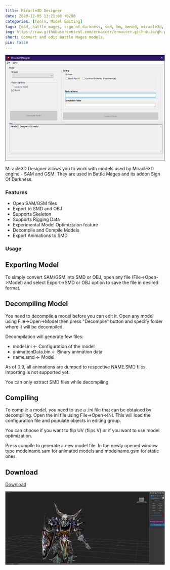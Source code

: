 ```yaml
---
title: Miracle3D Designer
date: 2020-12-05 13:21:00 +0200
categories: [Tools, Model Editing]
tags: [m3d, battle_mages, sign_of_darkness, sod, bm, bmsod, miracle3d, sam, gsm]  
img: https://raw.githubusercontent.com/ermaccer/ermaccer.github.io/gh-pages/assets/tools/m3d/m3d_designer.jpg
short: Convert and edit Battle Mages models.
pin: false
---
```


![Preview](https://raw.githubusercontent.com/ermaccer/ermaccer.github.io/gh-pages/assets/tools/m3d/Designer.png)

Miracle3D Designer allows you to work with models used by Miracle3D engine - SAM
and GSM. They are used in Battle Mages and its addon Sign Of Darkness.


### Features
- Open SAM/GSM files
- Export to SMD and OBJ
- Supports Skeleton
- Supports Rigging Data
- Experimental Model Optimiztaion feature
- Decompile and Compile Models
- Export Animations to SMD




### Usage

## Exporting Model 

To simply convert SAM/GSM into SMD or OBJ, open any file (File->Open->Model) and select
Export->SMD or OBJ option to save the file in desired format.

## Decompiling Model 

You need to decompile a model before you can edit it. Open any model
using File->Open->Model then press "Decompile" button and specify folder where
it will be decompiled.

Decompilation will generate few files:

- model.ini 		<- Configuration of the model
- animationData.bin <- Binary animation data
- name.smd 			<- Model

As of 0.9, all animations are dumped to respective NAME.SMD files.
Importing is not supported yet.


You can only extract SMD files while decompiling.


## Compiling

To compile a model, you need to use a .ini file that can be obtained
by decompiling. Open the ini file using File->Open->INI.
This will load the configuration file and populate objects
in editing group.

You can choose if you want to flip UV (flips V) or if you want
to use model optimization.

Press compile to generate a new model file. In the newly
opened window type modelname.sam for animated models and
modelname.gsm for static ones.


## Download
[Download](https://github.com/ermaccer/Miracle3DDesigner/releases/latest/download/M3DDesigner.zip)


![Preview](https://raw.githubusercontent.com/ermaccer/ermaccer.github.io/gh-pages/assets/tools/m3d/example.png)